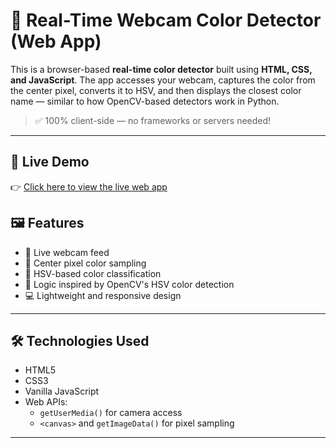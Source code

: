# 🎨 Real-Time Webcam Color Detector (Web App)

This is a browser-based **real-time color detector** built using **HTML, CSS, and JavaScript**. The app accesses your webcam, captures the color from the center pixel, converts it to HSV, and then displays the closest color name — similar to how OpenCV-based detectors work in Python.

> ✅ 100% client-side — no frameworks or servers needed!

---

## 🚀 Live Demo

👉 [Click here to view the live web app](https://sekomane.github.io/Color-Detector/index.html) 

## 🖼️ Features

- 📸 Live webcam feed
- 🎯 Center pixel color sampling
- 🌈 HSV-based color classification
- 🧠 Logic inspired by OpenCV's HSV color detection
- 💻 Lightweight and responsive design

---

## 🛠️ Technologies Used

- HTML5
- CSS3
- Vanilla JavaScript
- Web APIs:  
  - `getUserMedia()` for camera access  
  - `<canvas>` and `getImageData()` for pixel sampling

---
